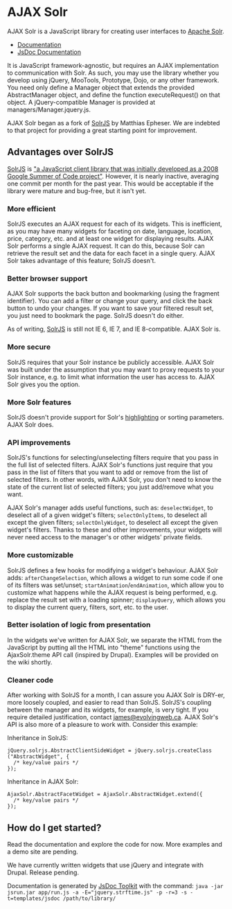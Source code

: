 # AJAX Solr

AJAX Solr is a JavaScript library for creating user interfaces to
[Apache Solr][9].

* [Documentation][10]
* [JsDoc Documentation][11]

It is JavaScript framework-agnostic, but requires an AJAX implementation to
communication with Solr. As such, you may use the library whether you develop
using jQuery, MooTools, Prototype, Dojo, or any other framework. You need only
define a Manager object that extends the provided AbstractManager object, and
define the function executeRequest() on that object. A jQuery-compatible Manager
is provided at managers/Manager.jquery.js.

AJAX Solr began as a fork of [SolrJS][1] by Matthias Epheser. We are indebted to
that project for providing a great starting point for improvement.

## Advantages over SolrJS

[SolrJS][1] is ["a JavaScript client library that was initially developed as a
2008 Google Summer of Code project"][2]. However, it is nearly inactive,
averaging one commit per month for the past year. This would be acceptable if
the library were mature and bug-free, but it isn't yet.

### More efficient

SolrJS executes an AJAX request for each of its widgets. This is inefficient, as
you may have many widgets for faceting on date, language, location, price,
category, etc. and at least one widget for displaying results. AJAX Solr
performs a single AJAX request. It can do this, because Solr can retrieve the
result set and the data for each facet in a single query. AJAX Solr takes
advantage of this feature; SolrJS doesn't.

### Better browser support

AJAX Solr supports the back button and bookmarking (using the fragment
identifier). You can add a filter or change your query, and click the back
button to undo your changes. If you want to save your filtered result set, you
just need to bookmark the page. SolrJS doesn't do either.

As of writing, [SolrJS][3] is still not IE 6, IE 7, and IE 8-compatible. AJAX
Solr is.

### More secure

SolrJS requires that your Solr instance be publicly accessible. AJAX Solr was
built under the assumption that you may want to proxy requests to your Solr
instance, e.g. to limit what information the user has access to. AJAX Solr gives
you the option.

### More Solr features

SolrJS doesn't provide support for Solr's [highlighting][4] or sorting
parameters. AJAX Solr does.

### API improvements

SolrJS's functions for selecting/unselecting filters require that you pass in
the full list of selected filters. AJAX Solr's functions just require that you
pass in the list of filters that you want to add or remove from the list of
selected filters. In other words, with AJAX Solr, you don't need to know the
state of the current list of selected filters; you just add/remove what you
want.

AJAX Solr's manager adds useful functions, such as: `deselectWidget`, to
deselect all of a given widget's filters; `selectOnlyItems`, to deselect all
except the given filters; `selectOnlyWidget`, to deselect all except the given
widget's filters. Thanks to these and other improvements, your widgets will
never need access to the manager's or other widgets' private fields.

### More customizable

SolrJS defines a few hooks for modifying a widget's behaviour. AJAX Solr adds:
`afterChangeSelection`, which allows a widget to run some code if one of its
filters was set/unset; `startAnimation`/`endAnimation`, which allow you to
customize what happens while the AJAX request is being performed, e.g. replace
the result set with a loading spinner; `displayQuery`, which allows you to
display the current query, filters, sort, etc. to the user.

### Better isolation of logic from presentation

In the widgets we've written for AJAX Solr, we separate the HTML from the
JavaScript by putting all the HTML into "theme" functions using the
AjaxSolr.theme API call (inspired by Drupal). Examples will be provided on the
wiki shortly.

### Cleaner code

After working with SolrJS for a month, I can assure you AJAX Solr is <abbrev
title="Don't Repeat Yourself">DRY</abbrev>-er, more loosely coupled, and easier
to read than SolrJS. SolrJS's coupling between the manager and its widgets, for
example, is very tight. If you require detailed justification, contact
[james@evolvingweb.ca][5]. AJAX Solr's API is also more of a pleasure to work
with. Consider this example:

Inheritance in SolrJS:

    jQuery.solrjs.AbstractClientSideWidget = jQuery.solrjs.createClass ("AbstractWidget", {
      /* key/value pairs */
    });

Inheritance in AJAX Solr:

    AjaxSolr.AbstractFacetWidget = AjaxSolr.AbstractWidget.extend({
      /* key/value pairs */
    });

## How do I get started?

Read the documentation and explore the code for now. More examples and a demo
site are pending.

We have currently written widgets that use jQuery and integrate with Drupal.
Release pending.

Documentation is generated by [JsDoc Toolkit][8] with the command: `java -jar
jsrun.jar app/run.js -a -E="jquery.strftime.js" -p -r=3 -s -t=templates/jsdoc
/path/to/library/`

[1]: http://solrjs.solrstuff.org/
[2]: http://wiki.apache.org/solr/SolrJS "SolrJS Wiki"
[3]: https://issues.apache.org/jira/browse/SOLR-1294 "SolrJS issue tracker"
[4]: http://wiki.apache.org/solr/HighlightingParameters
[5]: mailto:james@evolvingweb.ca
[6]: http://wiki.apache.org/solr/CommonQueryParameters
[7]: http://evolvingweb.ca/
[8]: http://code.google.com/p/jsdoc-toolkit/
[9]: http://lucene.apache.org/solr/
[10]: http://evolvingweb.github.com/ajax-solr
[11]: http://evolvingweb.github.com/ajax-solr/docs/index.html
